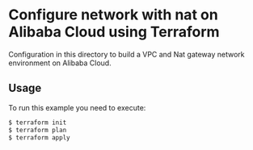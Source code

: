 # Configure network with nat on Alibaba Cloud using Terraform

Configuration in this directory to build a VPC and Nat gateway network environment on Alibaba Cloud.

## Usage

To run this example you need to execute:

```bash
$ terraform init
$ terraform plan
$ terraform apply
```


